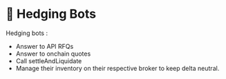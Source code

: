 # 🦔 Hedging Bots

Hedging bots :&#x20;

* Answer to API RFQs
* Answer to onchain quotes
* Call settleAndLiquidate
* Manage their inventory on their respective broker to keep delta neutral.
